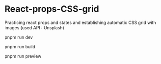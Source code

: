 # React-props-CSS-grid
Practicing react props and states and establishing automatic CSS grid with images (used API : Unsplash)

  pnpm run dev 
  
  pnpm run build 
  
  pnpm run preview
  
